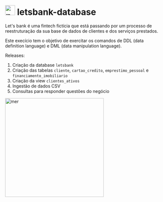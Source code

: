  # <img src="https://cdn.icon-icons.com/icons2/2415/PNG/512/postgresql_plain_wordmark_logo_icon_146390.png" alt="psql" style="height: 32px; width:32px;"/>  letsbank-database

Let's bank é uma fintech fictícia que está passando por um processo de reestruturação da sua base de dados de clientes e dos serviços prestados.

Este execício tem o objetivo de exercitar os comandos de DDL (data definition language) e DML (data manipulation language).

Releases:
1. Criação da database `letsbank`
2. Criação das tabelas `cliente`, `cartao_credito`, `emprestimo_pessoal` e `financiamento_imobiliario`
3. Criação da view `clientes_ativos`
4. Ingestão de dados CSV
5. Consultas para responder questões do negócio

<img src="https://github.com/rogeriojunio/sql-fundamentals/blob/main/letsbank/ddl/letsbank-mer.png" alt="mer" style="height: 320px; width:320px;"/>
